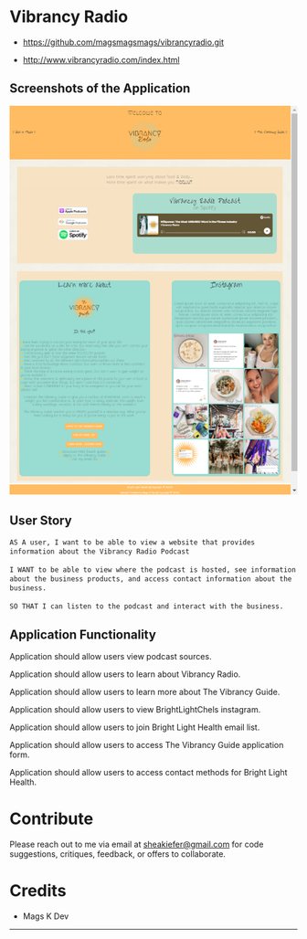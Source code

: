 # Vibrancy Radio

* https://github.com/magsmagsmags/vibrancyradio.git

* http://www.vibrancyradio.com/index.html


## Screenshots of the Application

![screenshot](/screenshot1.png)


## User Story 
```
AS A user, I want to be able to view a website that provides information about the Vibrancy Radio Podcast

I WANT to be able to view where the podcast is hosted, see information about the business products, and access contact information about the business.

SO THAT I can listen to the podcast and interact with the business.
```


## Application Functionality

Application should allow users view podcast sources.

Application should allow users to learn about Vibrancy Radio.

Application should allow users to learn more about The Vibrancy Guide.

Application should allow users to view BrightLightChels instagram.

Application should allow users to join Bright Light Health email list.

Application should allow users to access The Vibrancy Guide application form. 

Application should allow users to access contact methods for Bright Light Health. 

# Contribute
Please reach out to me via email at sheakiefer@gmail.com for code suggestions, critiques, feedback, or offers to collaborate. 


# Credits

* Mags K Dev

- - -
